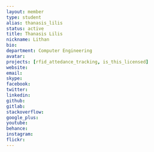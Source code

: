 ```yaml
---
layout: member
type: student
alias: thanasis_lilis
status: active
title: Thanasis Lilis
nickname: Lithan
bio:
department: Computer Engineering
avatar:
projects: [rfid_attedance_tracking, is_this_licensed]
website:
email:
skype:
facebook:
twitter:
linkedin:
github:
gitlab:
stackoverflow:
google_plus:
youtube:
behance:
instagram:
flickr:
---
```

